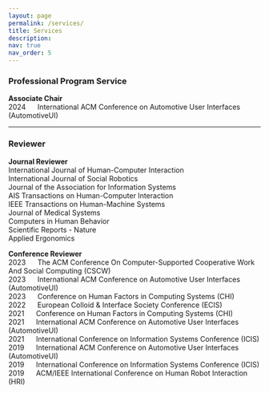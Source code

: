```yaml
---
layout: page
permalink: /services/
title: Services
description:
nav: true
nav_order: 5
---
```


### Professional Program Service
**Associate Chair**<br />
2024 &nbsp;&nbsp;&nbsp;&nbsp; International ACM Conference on Automotive User Interfaces (AutomotiveUI)

***
### Reviewer
**Journal Reviewer**<br />
International Journal of Human-Computer Interaction
<br />
International Journal of Social Robotics
<br />
Journal of the Association for Information Systems
<br />
AIS Transactions on Human-Computer Interaction
<br />
IEEE Transactions on Human-Machine Systems
<br />
Journal of Medical Systems
<br />
Computers in Human Behavior
<br />
Scientific Reports - Nature
<br />
Applied Ergonomics
<br />

**Conference Reviewer**<br />
2023 &nbsp;&nbsp;&nbsp;&nbsp; The ACM Conference On Computer-Supported Cooperative Work And Social Computing
(CSCW)
<br />
2023 &nbsp;&nbsp;&nbsp;&nbsp; International ACM Conference on Automotive User Interfaces (AutomotiveUI)
<br />
2023 &nbsp;&nbsp;&nbsp;&nbsp; Conference on Human Factors in Computing Systems (CHI)
<br />
2022 &nbsp;&nbsp;&nbsp;&nbsp; European Colloid & Interface Society Conference (ECIS)
<br />
2021 &nbsp;&nbsp;&nbsp;&nbsp; Conference on Human Factors in Computing Systems (CHI)
<br />
2021 &nbsp;&nbsp;&nbsp;&nbsp; International ACM Conference on Automotive User Interfaces (AutomotiveUI)
<br />
2021 &nbsp;&nbsp;&nbsp;&nbsp; International Conference on Information Systems Conference (ICIS)
<br />
2019 &nbsp;&nbsp;&nbsp;&nbsp; International ACM Conference on Automotive User Interfaces (AutomotiveUI)
<br />
2019 &nbsp;&nbsp;&nbsp;&nbsp; International Conference on Information Systems Conference (ICIS)
<br />
2019 &nbsp;&nbsp;&nbsp;&nbsp; ACM/IEEE International Conference on Human Robot Interaction (HRI)
<br />
